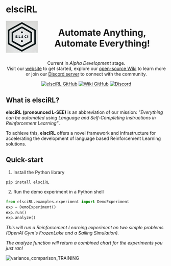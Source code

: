 # elsciRL

<a href="url"><img src="https://github.com/pdfosborne/elsciRL-Wiki/blob/main/Resources/images/elsciRL_logo.png" align="left" height="100" width="100" ></a> 

<div align="center">
  <h1>Automate Anything, Automate Everything!</h1>
  <br>
  Current in <i>Alpha Development</i> stage.
  <br>
  Visit our <a href="https://elsci.org">website</a> to get started, explore our <a href="https://github.com/pdfosborne/elsciRL-Wiki">open-source Wiki</a> to learn more or join our <a href="https://discord.gg/A2dRVrhB">Discord server</a> to connect with the community.
</div>

<div align="center">  

  <a href="">![elsciRL GitHub](https://img.shields.io/github/watchers/pdfosborne/elsciRL?style=for-the-badge&logo=github&label=elsciRL&link=https%3A%2F%2Fgithub.com%2Fpdfosborne%2FelsciRL)</a>
  <a href="">![Wiki GitHub](https://img.shields.io/github/watchers/pdfosborne/elsciRL-Wiki?style=for-the-badge&logo=github&label=elsciRL-Wiki&link=https%3A%2F%2Fgithub.com%2Fpdfosborne%2FelsciRL-Wiki)</a>
  <a href="">![Discord](https://img.shields.io/discord/1310579689315893248?style=for-the-badge&logo=discord&label=Discord&link=https%3A%2F%2Fdiscord.com%2Fchannels%2F1184202186469683200%2F1184202186998173878)</a>
  
</div>

## What is elsciRL?

**elsciRL (pronounced L-SEE)** is an abbreviation of our mission: *"Everything can be automated using Language and Self-Completing Instructions in Reinforcement Learning"*.

To achieve this, **elsciRL** offers a novel framework and infrastructure for accelerating the development of language based Reinforcement Learning solutions.

## Quick-start

1. Install the Python library
```
pip install elsciRL
```
2. Run the demo experiment in a Python shell
```python
from elsciRL.examples.experiment import DemoExperiment
exp = DemoExperiment()
exp.run()
exp.analyze()
``` 
*This will run a Reinforcement Learning experiment on two simple problems (OpenAI Gym's FrozenLake and a Sailing Simulation).*

*The analyze function will return a combined chart for the experiments you just ran!*

![variance\_comparison\_TRAINING](<./attachments/variance_comparison_TRAINING.png>)





